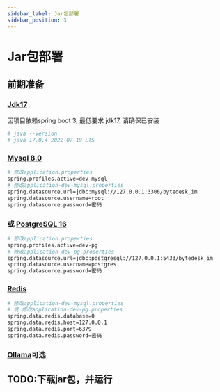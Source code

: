 ```yaml
---
sidebar_label: Jar包部署
sidebar_position: 3
---
```


# Jar包部署

## 前期准备

### [Jdk17](./depend/jdk)

因项目依赖spring boot 3, 最低要求 jdk17, 请确保已安装

```bash
# java --version
# java 17.0.4 2022-07-19 LTS
```

### [Mysql 8.0](./depend/mysql)

```bash
# 修改application.properties
spring.profiles.active=dev-mysql
# 修改application-dev-mysql.properties
spring.datasource.url=jdbc:mysql://127.0.0.1:3306/bytedesk_im
spring.datasource.username=root
spring.datasource.password=密码
```

### 或 [PostgreSQL 16](./depend/postgresql)

```bash
# 修改application.properties
spring.profiles.active=dev-pg
# 修改application-dev-pg.properties
spring.datasource.url=jdbc:postgresql://127.0.0.1:5433/bytedesk_im
spring.datasource.username=postgres
spring.datasource.password=密码
```

### [Redis](./depend/redis)

```bash
# 修改application-dev-mysql.properties
# 或 修改application-dev-pg.properties
spring.data.redis.database=0
spring.data.redis.host=127.0.0.1
spring.data.redis.port=6379
spring.data.redis.password=密码
```

### [Ollama](./depend/ollama)可选

## TODO:下载jar包，并运行

```bash
```
